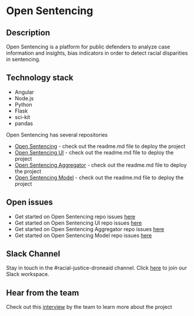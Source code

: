 # Open Sentencing

## Description

Open Sentencing is a platform for public defenders to analyze case information and insights, bias indicators in order to detect racial disparities in sentencing.

## Technology stack

- Angular
- Node.js
- Python
- Flask
- sci-kit
- pandas

Open Sentencing has several repositories

- [Open Sentencing](https://github.com/Call-for-Code-for-Racial-Justice/Open-Sentencing) - check out the readme.md file to deploy the project
- [Open Sentencing UI](https://github.com/Call-for-Code-for-Racial-Justice/Open-Sentencing-UI) - check out the readme.md file to deploy the project
- [Open Sentencing Aggregator](https://github.com/Call-for-Code-for-Racial-Justice/Open-Sentencing-Aggregator) - check out the readme.md file to deploy the project
- [Open Sentencing Model](https://github.com/Call-for-Code-for-Racial-Justice/Open-Sentencing-Model) - check out the readme.md file to deploy the project

## Open issues

- Get started on Open Sentencing repo issues [here](https://github.com/Call-for-Code-for-Racial-Justice/Open-Sentencing/issues?q=is%3Aopen+is%3Aissue+label%3Ahacktoberfest)
- Get started on Open Sentencing UI repo issues [here](https://github.com/Call-for-Code-for-Racial-Justice/Open-Sentencing-UI/issues?q=is%3Aopen+is%3Aissue+label%3Ahacktoberfest)
- Get started on Open Sentencing Aggregator repo issues [here](https://github.com/Call-for-Code-for-Racial-Justice/Open-Sentencing-Aggregator/issues?q=is%3Aopen+is%3Aissue+label%3Ahacktoberfest)
- Get started on Open Sentencing Model repo issues [here](https://github.com/Call-for-Code-for-Racial-Justice/Open-Sentencing-Model/issues?q=is%3Aopen+is%3Aissue+label%3Ahacktoberfest)

## Slack Channel

Stay in touch in the #racial-justice-droneaid channel. Click [here](../getting_started/README.md?id=join-our-slack-channel) to join our Slack workspace.

## Hear from the team

Check out this [interview](https://www.youtube.com/watch?v=ipSV-ZNo-fQ&t=108s) by the team to learn more about the project
